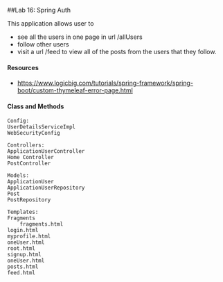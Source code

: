 ##Lab 16: Spring Auth

This application allows user to 
* see all the users in one page in url /allUsers
* follow other users 
* visit a url /feed to view all of the posts from the users that they follow.

#### Resources
* https://www.logicbig.com/tutorials/spring-framework/spring-boot/custom-thymeleaf-error-page.html
#### Class and Methods 
```
Config:
UserDetailsServiceImpl
WebSecurityConfig

Controllers:
ApplicationUserController
Home Controller
PostController

Models:
ApplicationUser
ApplicationUserRepository
Post
PostRepository

Templates:
Fragments
    fragments.html
login.html
myprofile.html
oneUser.html
root.html
signup.html
oneUser.html
posts.html
feed.html
```

